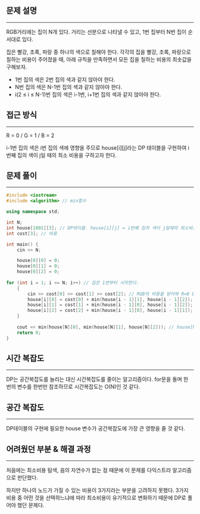 ﻿## 문제 설명

---

RGB거리에는 집이 N개 있다. 거리는 선분으로 나타낼 수 있고, 1번 집부터 N번 집이 순서대로 있다.

집은 빨강, 초록, 파랑 중 하나의 색으로 칠해야 한다. 각각의 집을 빨강, 초록, 파랑으로 칠하는 비용이 주어졌을 때, 아래 규칙을 만족하면서 모든 집을 칠하는 비용의 최솟값을 구해보자.

- 1번 집의 색은 2번 집의 색과 같지 않아야 한다.
- N번 집의 색은 N-1번 집의 색과 같지 않아야 한다.
- i(2 ≤ i ≤ N-1)번 집의 색은 i-1번, i+1번 집의 색과 같지 않아야 한다.

## 접근 방식

---

R = 0 / G = 1 / B = 2

i-1번 집의 색은 i번 집의 색에 영향을 주므로 house[i][j]라는 DP 테이블을 구현하여 i번째 집의 색이 j일 때의 최소 비용을 구하고자 한다.

## 문제 풀이

---

```cpp
#include <iostream>
#include <algorithm> // min함수 

using namespace std;

int N;
int house[1001][3]; // DP테이블. house[i][j] = i번째 집의 색이 j일때의 최소비용 .
int cost[3]; // 비용

int main() {
	cin >> N;

	house[0][0] = 0;
	house[0][1] = 0;
	house[0][2] = 0;
	
for (int i = 1; i <= N; i++) // 집은 1번부터 시작한다.
	{
		cin >> cost[0] >> cost[1] >> cost[2]; // RGB의 비용을 받아와 R=0 G=1 B=2에 저장한다.
		house[i][0] = cost[0] + min(house[i - 1][1], house[i - 1][2]); // ---------------------------------------------- //
		house[i][1] = cost[1] + min(house[i - 1][0], house[i - 1][2]); // 이전의 집의 색에서 더 작은 비용을 가져온다
		house[i][2] = cost[2] + min(house[i - 1][0], house[i - 1][1]); // ---------------------------------------------- //
	}
	
	cout << min(house[N][0], min(house[N][1], house[N][2])); // house[N]의 RGB중 가장 작은 비용을 출력한다.
	return 0;
}
```

## 시간 복잡도

---

DP는 공간복잡도를 늘리는 대신 시간복잡도를 줄이는 알고리즘이다. for문을 돌며 한 번의 변수를 한번만 참조하므로 시간복잡도는 O(N)인 것 같다.

## 공간 복잡도

---

DP테이블의 구현에 필요한 house 변수가 공간복잡도에 가장 큰 영향을 줄 것 같다. 

## 어려웠던 부분 & 해결 과정

---

처음에는 최소비용 탐색, 음의 자연수가 없는 점 때문에 이 문제를 다익스트라 알고리즘으로 판단했다. 

하지만 하나의 노드가 가질 수 있는 비용이 3가지라는 부분을 고려하지 못했다. 3가지 비용 중 어떤 것을 선택하느냐에 따라 최소비용이 유기적으로 변화하기 때문에 DP로 풀어야 했던 문제다.